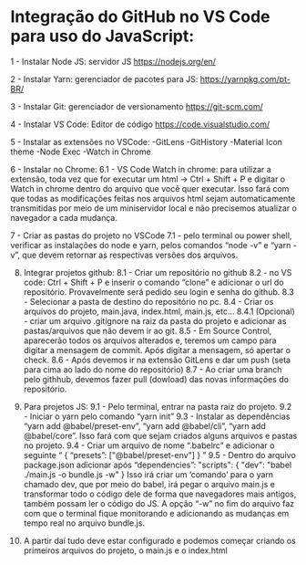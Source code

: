 # Integração do GitHub no VS Code para uso do JavaScript:

1 - Instalar Node JS: servidor JS
    https://nodejs.org/en/

2 - Instalar Yarn: gerenciador de pacotes para JS:
    https://yarnpkg.com/pt-BR/

3 - Instalar Git: gerenciador de versionamento
    https://git-scm.com/

4 - Instalar VS Code: Editor de código
    https://code.visualstudio.com/

5 - Instalar as extensões no VSCode:
    -GitLens
    -GitHistory
    -Material Icon theme
    -Node Exec
    -Watch in Chrome

6 - Instalar no Chrome:
    6.1 - VS Code Watch in chrome: para utilizar a extensão, toda vez que for executar um html → Ctrl + Shift + P e digitar o Watch in chrome dentro do arquivo que você quer executar. Isso fará com que todas as modificações feitas nos arquivos html sejam automaticamente transmitidas por meio de um miniservidor local e não precisemos atualizar o navegador a cada mudança.

7 - Criar as pastas do projeto no VSCode
    7.1 - pelo terminal ou power shell, verificar as instalações do node e yarn, pelos comandos “node -v” e “yarn -v”, que devem retornar as respectivas versões dos arquivos.

8. Integrar projetos github:
8.1 - Criar um repositório no github
    8.2 - no VS code: Ctrl + Shift + P e inserir o comando “clone” e adicionar o url do repositório. Provavelmente será pedido seu login e senha do github.
    8.3 - Selecionar a pasta de destino do repositório no pc.
    8.4 - Criar os arquivos do projeto, main.java, index.html, main.js, etc…
    8.4.1 (Opcional) - criar um arquivo .gitignore na raiz da pasta do projeto e adicionar as pastas/arquivos que não devem ir ao git.
    8.5 - Em Source Control, aparecerão todos os arquivos alterados e, teremos um campo para digitar a mensagem de commit. Após digitar a mensagem, só apertar o check.
    8.6 - Após devemos ir na extensão GitLens e dar um push (seta para cima ao lado do nome do repositório)
    8.7 - Ao criar uma branch pelo githhub, devemos fazer pull (dowload) das novas informações do repositório.
    

9. Para projetos JS:
    9.1 - Pelo terminal, entrar na pasta raiz do projeto.
    9.2 - Iniciar o yarn pelo comando “yarn init”
    9.3 - Instalar as dependências “yarn add @babel/preset-env”, “yarn add @babel/cli”, “yarn add @babel/core”. Isso fará com que sejam criados alguns arquivos e pastas no projeto.
    9.4 - Criar um arquivo de nome “.babelrc” e adicionar o seguinte “ { “presets”: ["@babel/preset-env"] } ”
	9.5 - Dentro do arquivo package.json adicionar após “dependencies”:
	"scripts": {
    	"dev": "babel ./main.js -o bundle.js -w"
  	}
    Isso irá criar um ‘comando’ para o yarn chamado dev, que por meio do babel, irá pegar o arquivo main.js e transformar todo o código dele de forma que navegadores mais antigos, também possam ler o código do JS. A opção “-w” no fim do arquivo faz com que o terminal fique monitorando e adicionando as mudanças em tempo real no arquivo bundle.js.
    
10. A partir daí tudo deve estar configurado e podemos começar criando os primeiros arquivos do projeto, o main.js e o index.html
